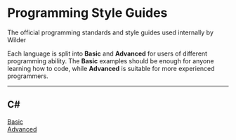 # Programming Style Guides
The official programming standards and style guides used internally by Wilder

Each language is split into **Basic** and **Advanced** for users of different programming ability. The **Basic** examples should be enough for anyone learning how to code, while **Advanced** is suitable for more experienced programmers.

---

## C#
[Basic](csharp-basic.cs)  
[Advanced](csharp-advanced.cs)
